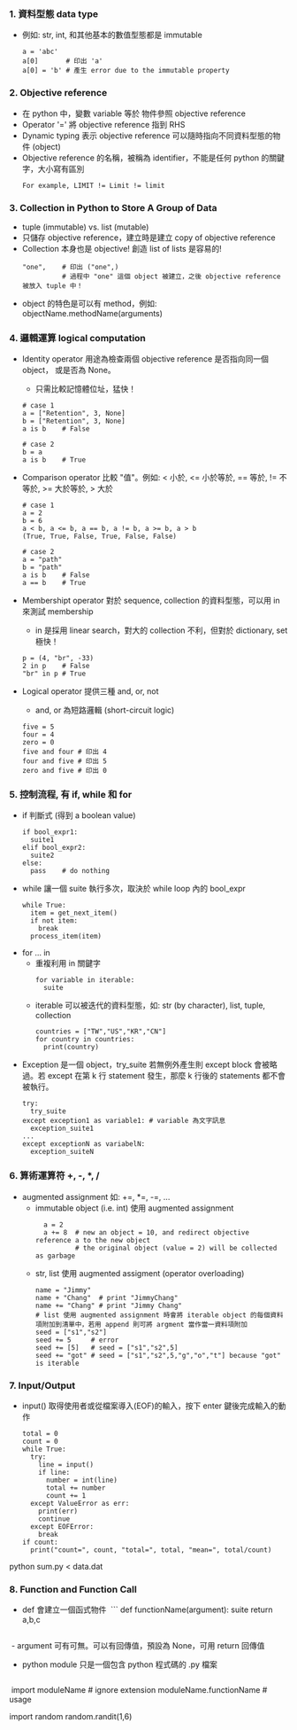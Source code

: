 ### 1. 資料型態 data type
- 例如: str, int, 和其他基本的數值型態都是 immutable
  ```
  a = 'abc'
  a[0]       # 印出 'a'
  a[0] = 'b' # 產生 error due to the immutable property
  ```

### 2. Objective reference
- 在 python 中，變數 variable 等於 物件參照 objective reference
- Operator '=' 將 objective reference 指到 RHS
- Dynamic typing 表示 objective reference 可以隨時指向不同資料型態的物件 (object)
- Objective reference 的名稱，被稱為 identifier，不能是任何 python 的關鍵字，大小寫有區別
  ```
  For example, LIMIT != Limit != limit
  ```

### 3. Collection in Python to Store A Group of Data
- tuple (immutable) vs. list (mutable)
- 只儲存 objective reference，建立時是建立 copy of objective reference
- Collection 本身也是 objective! 創造 list of lists 是容易的!
  ```
  "one",    # 印出 ("one",)
            # 過程中 "one" 這個 object 被建立，之後 objective reference 被放入 tuple 中！
  ```
- object 的特色是可以有 method，例如: objectName.methodName(arguments) 

### 4. 邏輯運算 logical computation
- Identity operator 用途為檢查兩個 objective reference 是否指向同一個 object， 或是否為 None。
  - 只需比較記憶體位址，猛快！
  ```
  # case 1
  a = ["Retention", 3, None]
  b = ["Retention", 3, None]
  a is b    # False

  # case 2
  b = a
  a is b    # True
  ```

- Comparison operator 比較 "值"。例如: < 小於, <= 小於等於, == 等於, != 不等於, >= 大於等於, > 大於
  ```
  # case 1
  a = 2
  b = 6
  a < b, a <= b, a == b, a != b, a >= b, a > b 
  (True, True, False, True, False, False)

  # case 2
  a = "path"
  b = "path"
  a is b    # False
  a == b    # True
  ```

- Membershipt operator 對於 sequence, collection 的資料型態，可以用 in 來測試 membership
  - in 是採用 linear search，對大的 collection 不利，但對於 dictionary, set 極快！
  ```
  p = (4, "br", -33)
  2 in p    # False
  "br" in p # True
  ```

- Logical operator 提供三種 and, or, not
  - and, or 為短路邏輯 (short-circuit logic)
  ```
  five = 5
  four = 4
  zero = 0
  five and four # 印出 4
  four and five # 印出 5
  zero and five # 印出 0
  ```

### 5. 控制流程, 有 if, while 和 for
- if 判斷式 (得到 a boolean value)
  ```
  if bool_expr1:
    suite1
  elif bool_expr2:
    suite2   
  else:
    pass    # do nothing
  ```
- while 讓一個 suite 執行多次，取決於 while loop 內的 bool_expr
  ```
  while True:
    item = get_next_item()
    if not item:
      break
    process_item(item)
  ```
- for ... in 
  - 重複利用 in 關鍵字
    ```
    for variable in iterable:
      suite
    ```
  - iterable 可以被迭代的資料型態，如: str (by character), list, tuple, collection
    ```
    countries = ["TW","US","KR","CN"]
    for country in countries:
      print(country)
    ```
- Exception 是一個 object，try_suite 若無例外產生則 except block 會被略過。若 except 在第 k 行 statement 發生，那麼 k 行後的 statements 都不會被執行。
  ```
  try:
    try_suite
  except exception1 as variable1: # variable 為文字訊息
    exception_suite1
  ...
  except exceptionN as variabelN:
    exception_suiteN
  ```
  
  
  
### 6. 算術運算符 +, -, *, /
- augmented assignment 如: +=, \*=, -=, ...
  - immutable object (i.e. int) 使用 augmented assignment
    ```
      a = 2
      a += 8  # new an object = 10, and redirect objective reference a to the new object
              # the original object (value = 2) will be collected as garbage
    ```
  - str, list 使用 augmented assigment (operator overloading)
    ```
    name = "Jimmy"
    name + "Chang"  # print "JimmyChang"
    name += "Chang" # print "Jimmy Chang"
    # list 使用 augmented assignment 時會將 iterable object 的每個資料項附加到清單中，若用 append 則可將 argment 當作當一資料項附加
    seed = ["s1","s2"]
    seed += 5     # error
    seed += [5]   # seed = ["s1","s2",5]
    seed += "got" # seed = ["s1","s2",5,"g","o","t"] because "got" is iterable
    ```
### 7. Input/Output
- input\(\) 取得使用者或從檔案導入\(EOF\)的輸入，按下 enter 鍵後完成輸入的動作
  ```
  total = 0
  count = 0
  while True:
    try:
      line = input()
      if line:
        number = int(line)
        total += number
        count += 1
    except ValueError as err:
      print(err)
      continue
    except EOFError:
      break
  if count:
    print("count=", count, "total=", total, "mean=", total/count)
  ```
python sum.py < data.dat

### 8. Function and Function Call
- def 會建立一個函式物件
  ```
  def functionName(argument):
    suite
    return a,b,c
  ```
  - argument 可有可無。可以有回傳值，預設為 None，可用 return 回傳值
- python module 只是一個包含 python 程式碼的 .py 檔案
  ```
  import moduleName # ignore extension
  moduleName.functionName # usage
  
  import random
  random.randit(1,6)
  ```
